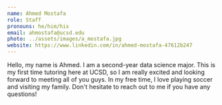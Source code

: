 ```yaml
---
name: Ahmed Mostafa
role: Staff
pronouns: he/him/his
email: ahmostafa@ucsd.edu
photo: ../assets/images/a_mostafa.jpg
website: https://www.linkedin.com/in/ahmed-mostafa-47612b247
---
```

Hello, my name is Ahmed. I am a second-year data science major. This is my first time tutoring here at UCSD, so I am really excited and looking forward to meeting all of you guys. In my free time, I love playing soccer and visiting my family. Don't hesitate to reach out to me if you have any questions!
